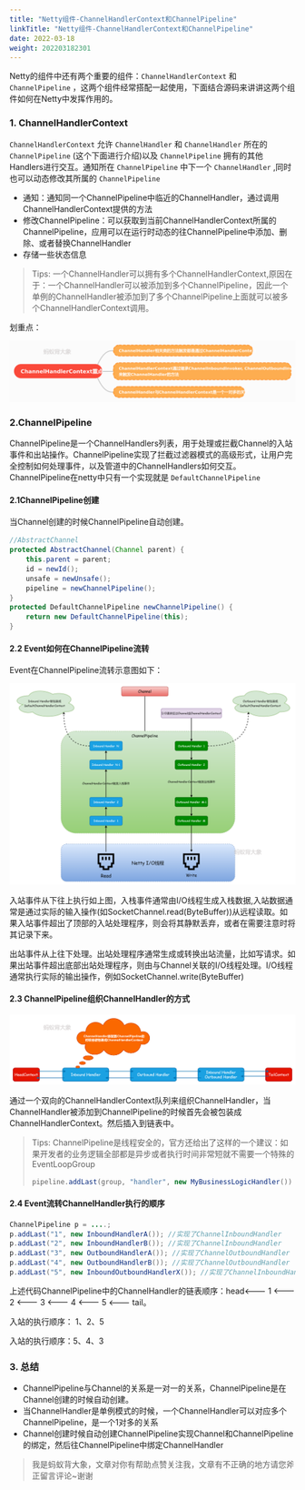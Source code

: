 ```yaml
---
title: "Netty组件-ChannelHandlerContext和ChannelPipeline"
linkTitle: "Netty组件-ChannelHandlerContext和ChannelPipeline"
date: 2022-03-18
weight: 202203182301
---
```


Netty的组件中还有两个重要的组件：`ChannelHandlerContext` 和 `ChannelPipeline` ，这两个组件经常搭配一起使用，下面结合源码来讲讲这两个组件如何在Netty中发挥作用的。

### 1. ChannelHandlerContext

`ChannelHandlerContext` 允许 `ChannelHandler` 和 `ChannelHandler` 所在的 `ChannelPipeline` (这个下面进行介绍)以及 `ChannelPipeline` 拥有的其他Handlers进行交互。通知所在 `ChannelPipeline` 中下一个 `ChannelHandler`  ,同时也可以动态修改其所属的 `ChannelPipeline`

- 通知：通知同一个ChannelPipeline中临近的ChannelHandler，通过调用ChannelHandlerContext提供的方法
- 修改ChannelPipeline：可以获取到当前ChannelHandlerContext所属的ChannelPipeline，应用可以在运行时动态的往ChannelPipeline中添加、删除、或者替换ChannelHandler
- 存储一些状态信息

> Tips: 一个ChannelHandler可以拥有多个ChannelHandlerContext,原因在于：一个ChannelHandler可以被添加到多个ChannelPipeline，因此一个单例的ChannelHandler被添加到了多个ChannelPipeline上面就可以被多个ChannelHandlerContext调用。

划重点：

![ChannelHandlerContext划重点](https://raw.githubusercontent.com/mxsm/picture/main/netty/channelPipeline/ChannelHandlerContext%E5%88%92%E9%87%8D%E7%82%B9.png)

### 2.ChannelPipeline

ChannelPipeline是一个ChannelHandlers列表，用于处理或拦截Channel的入站事件和出站操作。ChannelPipeline实现了拦截过滤器模式的高级形式，让用户完全控制如何处理事件，以及管道中的ChannelHandlers如何交互。ChannelPipeline在netty中只有一个实现就是 `DefaultChannelPipeline`

#### 2.1ChannelPipeline创建

当Channel创建的时候ChannelPipeline自动创建。

```java
//AbstractChannel
protected AbstractChannel(Channel parent) {
    this.parent = parent;
    id = newId();
    unsafe = newUnsafe();
    pipeline = newChannelPipeline();
}
protected DefaultChannelPipeline newChannelPipeline() {
    return new DefaultChannelPipeline(this);
}
```

#### 2.2 Event如何在ChannelPipeline流转

Event在ChannelPipeline流转示意图如下：

![ChannelPipeline事件流转](https://raw.githubusercontent.com/mxsm/picture/main/netty/channelPipeline/ChannelPipeline%E4%BA%8B%E4%BB%B6%E6%B5%81%E8%BD%AC.png)

入站事件从下往上执行如上图，入栈事件通常由I/O线程生成入栈数据,入站数据通常是通过实际的输入操作(如SocketChannel.read(ByteBuffer))从远程读取。如果入站事件超出了顶部的入站处理程序，则会将其静默丢弃，或者在需要注意时将其记录下来。

出站事件从上往下处理。出站处理程序通常生成或转换出站流量，比如写请求。如果出站事件超出底部出站处理程序，则由与Channel关联的I/O线程处理。I/O线程通常执行实际的输出操作，例如SocketChannel.write(ByteBuffer)

#### 2.3 ChannelPipeline组织ChannelHandler的方式

![ChannelPipeline中ChannelHandlerdler的组织方式](https://raw.githubusercontent.com/mxsm/picture/main/netty/channelPipeline/ChannelPipeline%E4%B8%ADChannelHandlerdler%E7%9A%84%E7%BB%84%E7%BB%87%E6%96%B9%E5%BC%8F.png)

通过一个双向的ChannelHandlerContext队列来组织ChannelHandler，当ChannelHandler被添加到ChannelPipeline的时候首先会被包装成ChannelHandlerContext。然后插入到链表中。

> Tips: ChannelPipeline是线程安全的，官方还给出了这样的一个建议：如果开发者的业务逻辑全部都是异步或者执行时间非常短就不需要一个特殊的EventLoopGroup
>
> ```java
> pipeline.addLast(group, "handler", new MyBusinessLogicHandler())
> ```

#### 2.4 Event流转ChannelHandler执行的顺序

```java
ChannelPipeline p = ....;
p.addLast("1", new InboundHandlerA()); //实现了ChannelInboundHandler
p.addLast("2", new InboundHandlerB()); //实现了ChannelInboundHandler
p.addLast("3", new OutboundHandlerA()); //实现了ChannelOutboundHandler
p.addLast("4", new OutboundHandlerB()); //实现了ChannelOutboundHandler
p.addLast("5", new InboundOutboundHandlerX()); //实现了ChannelInboundHandler和实现了ChannelOutboundHandler
```

上述代码ChannelPipeline中的ChannelHandler的链表顺序：head&lt;--- 1  &lt;--- 2 &lt;--- 3 &lt;--- 4 &lt;--- 5 &lt;--- tail。

入站的执行顺序： 1、2、5

入站的执行顺序：5、4、3

### 3. 总结

- ChannelPipeline与Channel的关系是一对一的关系，ChannelPipeline是在Channel创建的时候自动创建。
- 当ChannelHandler是单例模式的时候，一个ChannelHandler可以对应多个ChannelPipeline，是一个1对多的关系
- Channel创建时候自动创建ChannelPipeline实现Channel和ChannelPipeline的绑定，然后往ChannelPipeline中绑定ChannelHandler

> 我是蚂蚁背大象，文章对你有帮助点赞关注我，文章有不正确的地方请您斧正留言评论~谢谢
